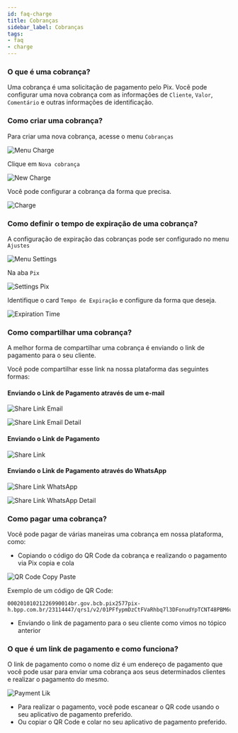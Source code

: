 ```yaml
---
id: faq-charge
title: Cobranças
sidebar_label: Cobranças
tags:
- faq
- charge
---
```


### O que é uma cobrança?

Uma cobrança é uma solicitação de pagamento pelo Pix. Você pode configurar uma nova cobrança com as informações de `Cliente`, `Valor`, `Comentário` e outras informações de identificação.

### Como criar uma cobrança?

Para criar uma nova cobrança, acesse o menu `Cobranças`

![Menu Charge](/img/FAQ/charge-menu.png)

Clique em `Nova cobrança`

![New Charge](/img/FAQ/new-charge.png)

Você pode configurar a cobrança da forma que precisa.

![Charge](/img/FAQ/charge.png)

### Como definir o tempo de expiração de uma cobrança?

A configuração de expiração das cobranças pode ser configurado no menu `Ajustes`

![Menu Settings](/img/FAQ/settings-menu.png)

Na aba `Pix`

![Settings Pix](/img/FAQ/settings-pix.png)

Identifique o card `Tempo de Expiração` e configure da forma que deseja.

![Expiration Time](/img/FAQ/expiration-time.png)

### Como compartilhar uma cobrança?

A melhor forma de compartilhar uma cobrança é enviando o link de pagamento para o seu cliente.

Você pode compartilhar esse link na nossa plataforma das seguintes formas:

#### Enviando o Link de Pagamento através de um e-mail

![Share Link Email](/img/FAQ/paymentLink-email.png)

![Share Link Email Detail](/img/FAQ/charge-email.png)

#### Enviando o Link de Pagamento

![Share Link](/img/FAQ/paymentLink.png)

#### Enviando o Link de Pagamento através do WhatsApp

![Share Link WhatsApp](/img/FAQ/paymentLink-wpp.png)

![Share Link WhatsApp Detail](/img/FAQ/charge-wpp.png)

### Como pagar uma cobrança?

Você pode pagar de várias maneiras uma cobrança em nossa plataforma, como:

- Copiando o código do QR Code da cobrança e realizando o pagamento via Pix copia e cola

![QR Code Copy Paste](/img/FAQ/charge-copy-paste.png)

Exemplo de um código de QR Code:

    00020101021226990014br.gov.bcb.pix2577pix-h.bpp.com.br/23114447/qrs1/v2/01PFfypmDzCtFVaRhbq7l3DFonudYpTCNT48PBM6uOS520400005303986540510.005802BR5909User_Pix6009Sao_Paulo62290505e51a840039e14d8cabbed01be64052EFA

- Enviando o link de pagamento para o seu cliente como vimos no tópico anterior

### O que é um link de pagamento e como funciona?

O link de pagamento como o nome diz é um endereço de pagamento que você pode usar para enviar uma cobrança aos seus determinados clientes e realizar o pagamento do mesmo.

![Payment Lik](/img/FAQ/payment-link.png)

- Para realizar o pagamento, você pode escanear o QR code usando o seu aplicativo de pagamento preferido.
- Ou copiar o QR Code e colar no seu aplicativo de pagamento preferido.
